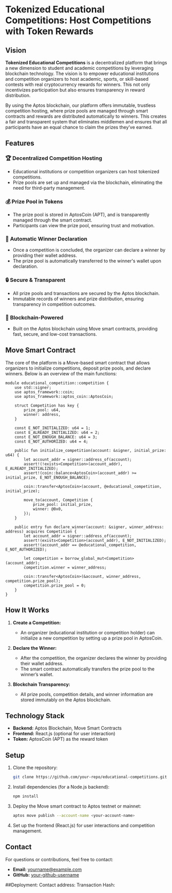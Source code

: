 # Tokenized Educational Competitions: Host Competitions with Token Rewards

## Vision

**Tokenized Educational Competitions** is a decentralized platform that brings a new dimension to student and academic competitions by leveraging blockchain technology. The vision is to empower educational institutions and competition organizers to host academic, sports, or skill-based contests with real cryptocurrency rewards for winners. This not only incentivizes participation but also ensures transparency in reward distribution.

By using the Aptos blockchain, our platform offers immutable, trustless competition hosting, where prize pools are managed through smart contracts and rewards are distributed automatically to winners. This creates a fair and transparent system that eliminates middlemen and ensures that all participants have an equal chance to claim the prizes they’ve earned.

## Features

### 🏆 **Decentralized Competition Hosting**
- Educational institutions or competition organizers can host tokenized competitions.
- Prize pools are set up and managed via the blockchain, eliminating the need for third-party management.

### 💰 **Prize Pool in Tokens**
- The prize pool is stored in AptosCoin (APT), and is transparently managed through the smart contract.
- Participants can view the prize pool, ensuring trust and motivation.

### 🥇 **Automatic Winner Declaration**
- Once a competition is concluded, the organizer can declare a winner by providing their wallet address.
- The prize pool is automatically transferred to the winner's wallet upon declaration.

### 🔒 **Secure & Transparent**
- All prize pools and transactions are secured by the Aptos blockchain.
- Immutable records of winners and prize distribution, ensuring transparency in competition outcomes.

### 🚀 **Blockchain-Powered**
- Built on the Aptos blockchain using Move smart contracts, providing fast, secure, and low-cost transactions.
  
## Move Smart Contract

The core of the platform is a Move-based smart contract that allows organizers to initialize competitions, deposit prize pools, and declare winners. Below is an overview of the main functions:

```move
module educational_competition::competition {
    use std::signer;
    use aptos_framework::coin;
    use aptos_framework::aptos_coin::AptosCoin;

    struct Competition has key {
        prize_pool: u64,
        winner: address,
    }

    const E_NOT_INITIALIZED: u64 = 1;
    const E_ALREADY_INITIALIZED: u64 = 2;
    const E_NOT_ENOUGH_BALANCE: u64 = 3;
    const E_NOT_AUTHORIZED: u64 = 4;

    public fun initialize_competition(account: &signer, initial_prize: u64) {
        let account_addr = signer::address_of(account);
        assert!(!exists<Competition>(account_addr), E_ALREADY_INITIALIZED);
        assert!(coin::balance<AptosCoin>(account_addr) >= initial_prize, E_NOT_ENOUGH_BALANCE);

        coin::transfer<AptosCoin>(account, @educational_competition, initial_prize);

        move_to(account, Competition {
            prize_pool: initial_prize,
            winner: @0x0,
        });
    }

    public entry fun declare_winner(account: &signer, winner_address: address) acquires Competition {
        let account_addr = signer::address_of(account);
        assert!(exists<Competition>(account_addr), E_NOT_INITIALIZED);
        assert!(account_addr == @educational_competition, E_NOT_AUTHORIZED);

        let competition = borrow_global_mut<Competition>(account_addr);
        competition.winner = winner_address;

        coin::transfer<AptosCoin>(&account, winner_address, competition.prize_pool);
        competition.prize_pool = 0;
    }
}
```

## How It Works

1. **Create a Competition:**
   - An organizer (educational institution or competition holder) can initialize a new competition by setting up a prize pool in AptosCoin.
   
2. **Declare the Winner:**
   - After the competition, the organizer declares the winner by providing their wallet address.
   - The smart contract automatically transfers the prize pool to the winner’s wallet.

3. **Blockchain Transparency:**
   - All prize pools, competition details, and winner information are stored immutably on the Aptos blockchain.

## Technology Stack

- **Backend:** Aptos Blockchain, Move Smart Contracts
- **Frontend:** React.js (optional for user interaction)
- **Token:** AptosCoin (APT) as the reward token

## Setup

1. Clone the repository:
   ```bash
   git clone https://github.com/your-repo/educational-competitions.git
   ```

2. Install dependencies (for a Node.js backend):
   ```bash
   npm install
   ```

3. Deploy the Move smart contract to Aptos testnet or mainnet:
   ```bash
   aptos move publish --account-name <your-account-name>
   ```

4. Set up the frontend (React.js) for user interactions and competition management.

## Contact

For questions or contributions, feel free to contact:

- **Email:** yourname@example.com
- **GitHub:** [your-github-username](https://github.com/Starhopperr)

##Deployment:
Contact address:
Transaction Hash: 
